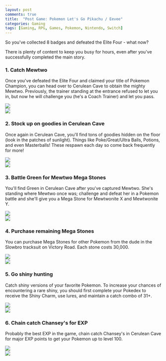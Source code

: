 ```yaml
---
layout: post
comments: true
title:  "Post Game: Pokemon Let's Go Pikachu / Eevee"
categories: Gaming
tags: [Gaming, RPG, Games, Pokemon, Nintendo, Switch]
---
```

So you've collected 8 badges and defeated the Elite Four - what now?

There is plenty of content to keep you busy for hours, even after you've successfully completed the main story.

### 1. Catch Mewtwo
Once you've defeated the Elite Four and claimed your title of Pokemon Champion, you can head over to Cerulean Cave to obtain the mighty Mewtwo. Previously, the trainer standing at the entrance refused to let you in, but now he will challenge you (he's a Coach Trainer) and let you pass.
<div class="box alt"><div class="row uniform">
<div class="6u">
<span class="image fit"><img src="https://i.postimg.cc/3R7McdMt/Untitled-design-2.png"></span>
</div>
<div class="6u$">
<span class="image fit"><img src="https://i.postimg.cc/9Mp35CCC/Untitled-design-3.png"></span>
</div>
</div></div>

### 2. Stock up on goodies in Cerulean Cave
Once again in Cerulean Cave, you'll find tons of goodies hidden on the floor (look in the patches of sunlight). Things like Poke/Great/Ultra Balls, Potions, and even Masterballs! These respawn each day so come back frequently for more!
<div class="box alt"><div class="row uniform">
<div class="6u">
<span class="image fit"><img src="https://i.postimg.cc/mk2vTJgM/Untitled-design-4.png"></span>
</div>
<div class="6u$">
<span class="image fit"><img src="https://i.postimg.cc/4yLryPY0/Untitled-design-5.png"></span>
</div>
</div></div>

### 3. Battle Green for Mewtwo Mega Stones
You'll find Green in Cerulean Cave after you've captured Mewtwo. She's standing where Mewtwo once was; challenge and defeat her in a Pokemon battle and she'll give you a Mega Stone for Mewtwonite X and Mewtwonite Y.
<div class="box alt"><div class="row uniform">
<div class="6u">
<span class="image fit"><img src="https://i.postimg.cc/vm5Fh5K1/Untitled-design-1.png"></span>
</div>
<div class="6u$">
<span class="image fit"><img src="https://i.postimg.cc/63BShgRS/Untitled-design.png"></span>
</div>
</div></div>

### 4. Purchase remaining Mega Stones
You can purchase Mega Stones for other Pokemon from the dude in the Slowbro tracksuit on Victory Road. Each stone costs 30,000.
<div class="box alt"><div class="row uniform">
<div class="6u">
<span class="image fit"><img src="https://i.postimg.cc/FFTtTrTx/Untitled-design-6.png"></span>
</div>
<div class="6u$">
<span class="image fit"><img src="https://i.postimg.cc/NfF3V3Vv/Untitled-design-7.png"></span>
</div>
</div></div>

### 5. Go shiny hunting
Catch shiny versions of your favorite Pokemon. To increase your chances of encountering a rare shiny, you should first complete your Pokedex to receive the Shiny Charm, use lures, and maintain a catch combo of 31+.
<div class="box alt"><div class="row uniform">
<div class="6u">
<span class="image fit"><img src="https://i.postimg.cc/fTPGhHnt/Untitled-design-8.png"></span>
</div>
<div class="6u$">
<span class="image fit"><img src="https://i.postimg.cc/wjsSxhgW/Untitled-design-9.png"></span>
</div>
</div></div>

### 6. Chain catch Chansey's for EXP
Probably the best EXP in the game, chain catch Chansey's in Cerulean Cave for major EXP points to get your Pokemon up to level 100.
<div class="box alt"><div class="row uniform">
<div class="6u">
<span class="image fit"><img src="https://i.postimg.cc/zfZ4yVfq/Untitled-design-10.png"></span>
</div>
<div class="6u$">
<span class="image fit"><img src="https://i.postimg.cc/bvxWkpGk/Untitled-design-11.png"></span>
</div>
</div></div>
